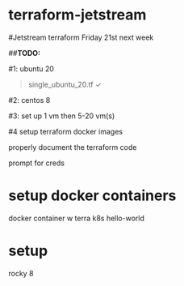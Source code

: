 # terraform-jetstream

#Jetstream terraform Friday 21st next week

##**TODO:**

#1: ubuntu 20
> single_ubuntu_20.tf ✓

#2: centos 8

#3: set up 1 vm then 5-20 vm(s)

#4 setup terraform docker images

properly document the terraform code

prompt for creds

# setup docker containers
docker container w terra
k8s hello-world

# setup
rocky 8
